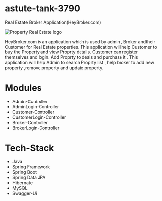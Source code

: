 # astute-tank-3790

Real Estate Broker Application(HeyBroker.com)

![Property Real Estate logo](https://user-images.githubusercontent.com/105917553/213904059-9694f091-5101-4253-9dd5-c3c3ca430bc6.png)

HeyBroker.com is an  application which is used by admin , Broker andtheir Customer for Real Estate properties. 
This application will help Customer to buy the Property and view Proprty details.
Customer can register themselves and login. Add Proprty to deals and purchase it .
This application will help Admin to search Proprty list , help broker to add new property ,remove property and update property.

# Modules 

- Admin-Controller
- AdminLogin-Controller
- Customer-Controller
- CustomerLogin-Controller
- Broker-Controller
- BrokerLogin-Controller

# Tech-Stack

- Java
- Spring Framework
- Spring Boot
- Spring Data JPA
- Hibernate
- MySQL
- Swagger-Ui
